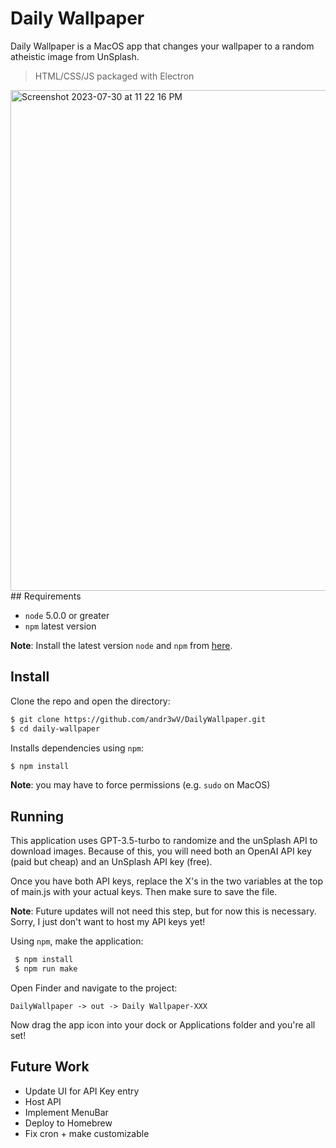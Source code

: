 
# Daily Wallpaper

Daily Wallpaper is a MacOS app that changes your wallpaper to a random atheistic image from UnSplash. 

>HTML/CSS/JS packaged with Electron

<img width="801" alt="Screenshot 2023-07-30 at 11 22 16 PM" src="https://github.com/andr3wV/DailyWallpaper/assets/77115975/d50dbb98-4924-4dce-b2fa-45a6172210cd">
 ## Requirements

  - `node` 5.0.0 or greater
 - `npm` latest version

 **Note**: Install the latest version `node` and `npm` from [here](https://nodejs.org/en/download/).

 ## Install
 
  Clone the repo and open the directory: 
  ```bash
  $ git clone https://github.com/andr3wV/DailyWallpaper.git
  $ cd daily-wallpaper
  ```
  Installs dependencies using `npm`:

  ```bash
  $ npm install 
  ```
  **Note**: you may have to force permissions (e.g. `sudo` on MacOS)

## Running
  This application uses GPT-3.5-turbo to randomize and the unSplash API to download images. Because of this, you will need both an OpenAI API key (paid but cheap) and an UnSplash API key (free).  

 Once you have both API keys, replace the X's in the two variables at the top of main.js with your actual keys. Then make sure to save the file. 

  **Note**:  Future updates will not need this step, but for now this is necessary. Sorry, I just don't want to host my API keys yet!

Using `npm`,  make the application:

```bash
 $ npm install
 $ npm run make
```

Open Finder and navigate to the project: 

```
DailyWallpaper -> out -> Daily Wallpaper-XXX
```

Now drag the app icon into your dock or Applications folder and you're all set!

## Future Work

- Update UI for API Key entry
- Host API 
- Implement MenuBar
- Deploy to Homebrew
- Fix cron + make customizable
